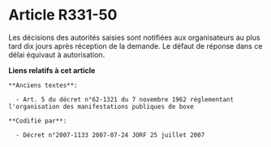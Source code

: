 # Article R331-50

Les décisions des autorités saisies sont notifiées aux organisateurs au plus tard dix jours après réception de la demande. Le
défaut de réponse dans ce délai équivaut à autorisation.

**Liens relatifs à cet article**

	**Anciens textes**:

	  - Art. 5 du décret n°62-1321 du 7 novembre 1962 réglementant l'organisation des manifestations publiques de boxe

	**Codifié par**:

	  - Décret n°2007-1133 2007-07-24 JORF 25 juillet 2007
